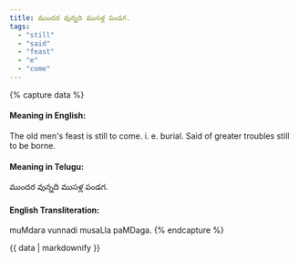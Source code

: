 ```yaml
---
title: ముందర వున్నది ముసళ్ల పండగ.
tags:
  - "still"
  - "said"
  - "feast"
  - "e"
  - "come"
---
```


{% capture data %}
#### Meaning in English:
The old men's feast is still to come.
i. e. burial.
Said of greater troubles still to be borne.

#### Meaning in Telugu:
ముందర వున్నది ముసళ్ల పండగ.

#### English Transliteration:
muMdara vunnadi musaLla paMDaga.
{% endcapture %}

{{ data | markdownify }}

